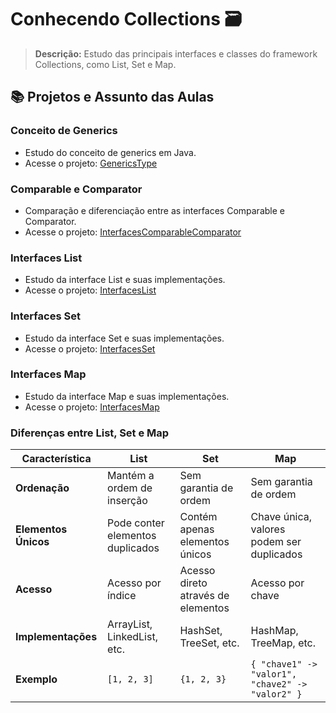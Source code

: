# Conhecendo Collections 🗃️

> **Descrição:** Estudo das principais interfaces e classes do framework Collections, como List, Set e Map.

## 📚 Projetos e Assunto das Aulas

### Conceito de Generics
- Estudo do conceito de generics em Java.
- Acesse o projeto: [GenericsType](GenericsType)

### Comparable e Comparator
- Comparação e diferenciação entre as interfaces Comparable e Comparator.
- Acesse o projeto: [InterfacesComparableComparator](InterfacesComparableComparator)

### Interfaces List
- Estudo da interface List e suas implementações.
- Acesse o projeto: [InterfacesList](InterfacesList)

### Interfaces Set
- Estudo da interface Set e suas implementações.
- Acesse o projeto: [InterfacesSet](InterfacesSet)

### Interfaces Map
- Estudo da interface Map e suas implementações.
- Acesse o projeto: [InterfacesMap](InterfacesMap)

### Diferenças entre List, Set e Map

| Característica      | List                            | Set                             | Map                             |
|---------------------|---------------------------------|---------------------------------|---------------------------------|
| **Ordenação**       | Mantém a ordem de inserção      | Sem garantia de ordem          | Sem garantia de ordem          |
| **Elementos Únicos**| Pode conter elementos duplicados| Contém apenas elementos únicos | Chave única, valores podem ser duplicados |
| **Acesso**          | Acesso por índice               | Acesso direto através de elementos | Acesso por chave               |
| **Implementações**  | ArrayList, LinkedList, etc.     | HashSet, TreeSet, etc.         | HashMap, TreeMap, etc.         |
| **Exemplo**         | `[1, 2, 3]`                     | `{1, 2, 3}`                    | `{ "chave1" -> "valor1", "chave2" -> "valor2" }` |

